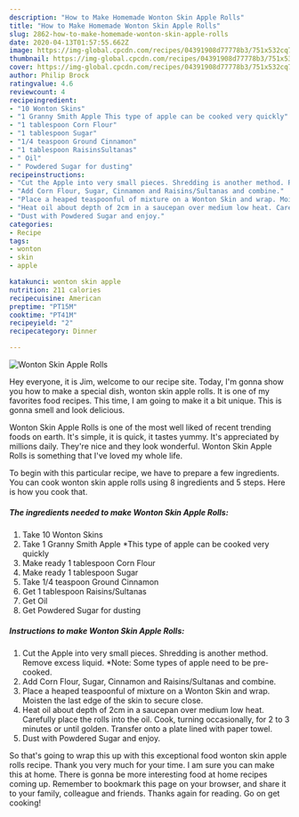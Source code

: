 ```yaml
---
description: "How to Make Homemade Wonton Skin Apple Rolls"
title: "How to Make Homemade Wonton Skin Apple Rolls"
slug: 2862-how-to-make-homemade-wonton-skin-apple-rolls
date: 2020-04-13T01:57:55.662Z
image: https://img-global.cpcdn.com/recipes/04391908d77778b3/751x532cq70/wonton-skin-apple-rolls-recipe-main-photo.jpg
thumbnail: https://img-global.cpcdn.com/recipes/04391908d77778b3/751x532cq70/wonton-skin-apple-rolls-recipe-main-photo.jpg
cover: https://img-global.cpcdn.com/recipes/04391908d77778b3/751x532cq70/wonton-skin-apple-rolls-recipe-main-photo.jpg
author: Philip Brock
ratingvalue: 4.6
reviewcount: 4
recipeingredient:
- "10 Wonton Skins"
- "1 Granny Smith Apple This type of apple can be cooked very quickly"
- "1 tablespoon Corn Flour"
- "1 tablespoon Sugar"
- "1/4 teaspoon Ground Cinnamon"
- "1 tablespoon RaisinsSultanas"
- " Oil"
- " Powdered Sugar for dusting"
recipeinstructions:
- "Cut the Apple into very small pieces. Shredding is another method. Remove excess liquid. *Note: Some types of apple need to be pre-cooked."
- "Add Corn Flour, Sugar, Cinnamon and Raisins/Sultanas and combine."
- "Place a heaped teaspoonful of mixture on a Wonton Skin and wrap. Moisten the last edge of the skin to secure close."
- "Heat oil about depth of 2cm in a saucepan over medium low heat. Carefully place the rolls into the oil. Cook, turning occasionally, for 2 to 3 minutes or until golden. Transfer onto a plate lined with paper towel."
- "Dust with Powdered Sugar and enjoy."
categories:
- Recipe
tags:
- wonton
- skin
- apple

katakunci: wonton skin apple 
nutrition: 211 calories
recipecuisine: American
preptime: "PT15M"
cooktime: "PT41M"
recipeyield: "2"
recipecategory: Dinner

---
```



![Wonton Skin Apple Rolls](https://img-global.cpcdn.com/recipes/04391908d77778b3/751x532cq70/wonton-skin-apple-rolls-recipe-main-photo.jpg)

Hey everyone, it is Jim, welcome to our recipe site. Today, I'm gonna show you how to make a special dish, wonton skin apple rolls. It is one of my favorites food recipes. This time, I am going to make it a bit unique. This is gonna smell and look delicious.



Wonton Skin Apple Rolls is one of the most well liked of recent trending foods on earth. It's simple, it is quick, it tastes yummy. It's appreciated by millions daily. They're nice and they look wonderful. Wonton Skin Apple Rolls is something that I've loved my whole life.


To begin with this particular recipe, we have to prepare a few ingredients. You can cook wonton skin apple rolls using 8 ingredients and 5 steps. Here is how you cook that.

<!--inarticleads1-->

##### The ingredients needed to make Wonton Skin Apple Rolls:

1. Take 10 Wonton Skins
1. Take 1 Granny Smith Apple *This type of apple can be cooked very quickly
1. Make ready 1 tablespoon Corn Flour
1. Make ready 1 tablespoon Sugar
1. Take 1/4 teaspoon Ground Cinnamon
1. Get 1 tablespoon Raisins/Sultanas
1. Get  Oil
1. Get  Powdered Sugar for dusting




<!--inarticleads2-->

##### Instructions to make Wonton Skin Apple Rolls:

1. Cut the Apple into very small pieces. Shredding is another method. Remove excess liquid. *Note: Some types of apple need to be pre-cooked.
1. Add Corn Flour, Sugar, Cinnamon and Raisins/Sultanas and combine.
1. Place a heaped teaspoonful of mixture on a Wonton Skin and wrap. Moisten the last edge of the skin to secure close.
1. Heat oil about depth of 2cm in a saucepan over medium low heat. Carefully place the rolls into the oil. Cook, turning occasionally, for 2 to 3 minutes or until golden. Transfer onto a plate lined with paper towel.
1. Dust with Powdered Sugar and enjoy.




So that's going to wrap this up with this exceptional food wonton skin apple rolls recipe. Thank you very much for your time. I am sure you can make this at home. There is gonna be more interesting food at home recipes coming up. Remember to bookmark this page on your browser, and share it to your family, colleague and friends. Thanks again for reading. Go on get cooking!
